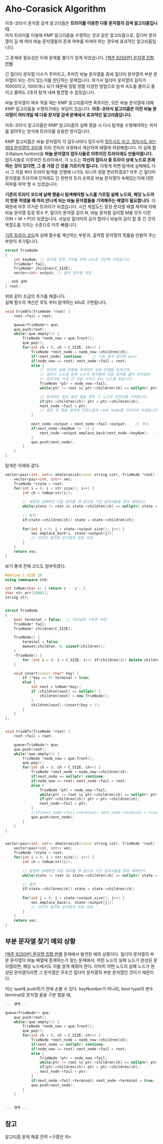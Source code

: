 Aho-Corasick Algorithm
====
아호-코라식 문자열 검색 알고리즘은 **트라이를 이용한 다중 문자열의 검색 알고리즘입니다.**    
마치 트라이를 이용해 KMP 알고리즘을 수행하는 것과 같은 알고리즘으로, 짚더미 문자열이 길 때 여러 바늘 문자열들의 존재 여부를 따져야 하는 경우에 효과적인 알고리즘입니다.

그 존재와 필요성은 아래 문제를 풀다가 알게 되었습니다.
[[백준 9250번] 문자열 집합 판별](https://www.acmicpc.net/problem/9250)

긴 짚더미 문자열 다수가 주어지고, 주어진 바늘 문자열들 중에 짚더미 문자열의 부분 문자열이 되는 것이 있는지를 판단하는 문제입니다.
여기서 짚더미 문자열의 길이가 10000이고, 1000개나 되기 때문에 정말 정말 다양한 방법으로 탐색 속도를 줄이고 줄이고 줄여도 2초의 탐색 내에 발견할 수 없었습니다.

바늘 문자열이 매우 적을 때는 KMP 알고리즘이면 족하지만, 모든 바늘 문자열에 대해 KMP 알고리즘을 수행하기에는 부담이 있습니다. **아호-코라식 알고리즘은 이런 바늘 문자열이 여러개일 때 다중 문자열 검색 문제에서 효과적인 알고리즘입니다.** 


아호-코라식 알고리즘은 KMP 알고리즘의 실패 했을 시 다시 탐색을 수행해야하는 위치를 알려주는 방식에 트라이를 응용한 방식입니다. 

KMP 알고리즘은 바늘 문자열의 각 접두사마다 접두사의 <U>접두사도 되고, 접미사도 되는 최대 문자열의 길이</U>를 미리 전처리 과정에서 계산하여 배열에 저장해줍니다. 이 실패 함수(failure funtion)을 **바늘 문자열의 접두사들로 이루어진 트라이에도 만들어줍니다.** 접두사들로 이루어진 트라이에서, 각 노드는 **자신의 접미사 중 트라이 상에 노드로 존재하는 것이 있다면, 그 중 가장 긴 것을 가르키게 됩니다.** 이렇게 하면 탐색에 실패해도 다시 그 지점 부터 트라이 탐색을 진행해 나가도 되니까 정말 편리하겠죠? 아주 긴 짚더미 문자열을 트라이에 던져줘도 단 한번의 트리 순회로 바늘 문자열이 속해있는지에 대한 여부를 파악 할 수 있겠습니다.

**기존의 트라이 코드에 실패 했을시 탐색해야할 노드를 가르킬 실패 노드와, 해당 노드까지 방문 하였을 때 까지 만나게 되는 바늘 문자열들을 기억해주는 배열이 필요합니다.** 이 때문에 아주 무거운 트라이가 되겠습니다. 시간 복잡도는 등장 문자열 배열 제작에 의해 바늘 문자열 등장 횟수 P, 짚더미 문자열 길이 N, 바늘 문자열 길이합 M을 모두 더한 O(N + M + P)이 되겠습니다. 사실상 짚더미의 길이 합이나 바늘의 길이 합 중 긴 것의 복잡도를 가지는 수준으로 아주 빠릅니다.

[기존 트라이 코드](https://github.com/binary-ho/Algorithm-and-Data-Structure/blob/main/String%20Search/Trie/README.md)에 실패 함수를 계산하는 부분과, 출력할 문자열의 목롤을 만들어 주는 부분이 추가됩니다.


```C++
struct TrieNode
{
    int keyNum; // 문자열 번호 기억을 위해 int로 선언해 주었습니다. 
    TrieNode* fail;
    TrieNode* children[C_SIZE];
    vector<int> output; // 출력 문자열 저장

...이하 생략
} root;
```
위와 같이 조금의 추가를 해줍니다.       
실패 함수의 계산은 루트 부터 탐색하는 bfs로 구현됩니다.

```C++
void trieBfs(TrieNode *root) {
    root->fail = root;

    queue<TrieNode*> que;
    que.push(root);
    while(!que.empty()) {
        TrieNode *node_now = que.front();
        que.pop();
        for(int ch = 0; ch < C_SIZE; ch++) {
            TrieNode *next_node = node_now->children[ch];
            if(!next_node) continue;    // 다음 철자 없으면 pass
            if(node_now == root) next_node->fail = root;
            else {
                // 부모의 실패 연결을 추적하며 실패 연결을 뒤져가며,
                // 접미사 노드중 현재 노드의 문자열에 다음 철자를 붙인 문자열의
                // 접미사중 가장 긴 것을 가지고 있는 노드를 찾습니다.
                TrieNode *ptr = node_now->fail;
                while(ptr != root && ptr->children[ch] == nullptr) ptr = ptr->fail;

                // 탐색하는 동안 발견 했을 경우 그 노드의 포인터를 가져옵니다.
                if(ptr->children[ch]) ptr = ptr->children[ch];
                next_node->fail = ptr;
                // 발견 못 했을 경우엔 자연스럽게 root node를 가르키게 되겠습니다.
            }
            
            next_node->output = next_node->fail->output;    // 복사
            if(next_node->keyNum != -1) { 
                next_node->output.emplace_back(next_node->keyNum);    //추가
            }
            que.push(next_node);
        }
    }
}
```

탐색은 아래와 같다.
```c++
vector<pair<int, int>> ahoCorasick(const string &str, TrieNode *root) {
    vector<pair<int, int>> vec;
    TrieNode *state = root;
    for(int i = 0; i < str.size(); i++) {
        int ch = toNum(str[i]);
        
        // 메칭에 실패하면 다음 철자를 맨 끝으로 가진 접미사들을 찾아 헤메인다.
        while(state != root && state->children[ch] == nullptr) state = state->fail;
        
        // 발견
        if(state->children[ch]) state = state->children[ch];
        
        for(int j = 0; j < state->output.size(); j++) {
            vec.emplace_back(i, state->output[j]);
            // 마지막 철자와 문자열의 번호 저장
        }
    }
    return vec;
}
```

보기 좋게 전체 코드도 첨부하겠다.
```C++
#define C_SIZE 26
using namespace std;

int toNum(char c) { return c - 'a'; }
char str_arr[10001];
string str;


struct TrieNode
{
    bool terminal = false;  // 터미널로 구현한 버젼
    TrieNode* fail;
    TrieNode* children[C_SIZE];

    TrieNode() {
        terminal = false;
        memset(children, 0, sizeof(children));
    }
    ~TrieNode() {
        for (int i = 0; i < C_SIZE; i++) if(children[i]) delete children[i];
    }

    void insert(const char* key) {
        if (*key == 0) terminal = true;
        else {
            int next = toNum(*key);
            if (children[next] == nullptr) {
                children[next] = new TrieNode();
            }
            children[next]->insert(key + 1);
        }
    }
};


void trieBfs(TrieNode *root) {
    root->fail = root;

    queue<TrieNode*> que;
    que.push(root);
    while(!que.empty()) {
        TrieNode *node_now = que.front();
        que.pop();
        for(int ch = 0; ch < C_SIZE; ch++) {
            TrieNode *next_node = node_now->children[ch];
            if(next_node == nullptr) continue;
            if(node_now == root) next_node->fail = root;
            else {
                TrieNode *ptr = node_now->fail;
                while(ptr != root && ptr->children[ch] == nullptr) ptr = ptr->fail;
                if(ptr->children[ch]) ptr = ptr->children[ch];
                next_node->fail = ptr;
            }
            //if(next_node->fail->terminal) next_node->terminal = true;
            que.push(next_node);
        }
    }
}


vector<pair<int, int>> ahoCorasick(const string &str, TrieNode *root) {
    vector<pair<int, int>> vec;
    TrieNode *state = root;
    for(int i = 0; i < str.size(); i++) {
        int ch = toNum(str[i]);
        
        // 메칭에 실패하면 다음 철자를 맨 끝으로 가진 접미사들을 찾아 헤메인다.
        while(state != root && state->children[ch] == nullptr) state = state->fail;
        
        // 발견
        if(state->children[ch]) state = state->children[ch];
        
        for(int j = 0; j < state->output.size(); j++) {
            vec.emplace_back(i, state->output[j]);
            // 마지막 철자와 문자열의 번호 저장
        }
    }
    return vec;
}

```



## 부분 문자열 찾기 예외 상황
[[백준 9250번] 문자열 집합 판별](https://www.acmicpc.net/problem/9250) 문제에서 발견한 예외 상황이다.
짚더미 문자열의 부분 문자열이 바늘 배열에 존재하는가 찾는 문제에서, 어떤 노드의 실패 노드가 완성된 문자열라면, 해당 노드에서도 이를 알게 해줘야 한다.
어차피 어떤 노드의 실패 노드가 완성된 문자열이라면 그 문자열은 무조건 짚더미 문자열의 부분 문자열인 것이기 때문이다.

이는 que에 push하기 전에 손볼 수 있다.
keyNumber가 아니라, bool type의 변수 terminal로 문자열 끝을 구분 했을 떄,
``` c++
... 생략...

queue<TrieNode*> que;
    que.push(root);
    while(!que.empty()) {
        TrieNode *node_now = que.front();
        que.pop();
        for(int ch = 0; ch < C_SIZE; ch++) {
            TrieNode *next_node = node_now->children[ch];
            if(next_node == nullptr) continue;
            if(node_now == root) next_node->fail = root;
            else {
                TrieNode *ptr = node_now->fail;
                while(ptr != root && ptr->children[ch] == nullptr) ptr = ptr->fail;
                if(ptr->children[ch]) ptr = ptr->children[ch];
                next_node->fail = ptr;
            }
            if(next_node->fail->terminal) next_node->terminal = true;  ----->> 한 줄 추가
            que.push(next_node);
        }
    }
    
    
... 생략 ...
```


참고
--
알고리즘 문제 해결 전략 <구종만 저>
